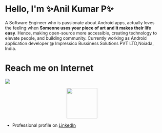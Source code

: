 # Hello, I'm ✨Anil Kumar P✨

A Software Engineer who is passionate about Android apps, actually loves the feeling when **Someone uses your piece of art and it makes their life easy**.
Hence, making open-source more accessible, creating technology to elevate people, and building community.
Currently working as Android application developer @ Impressico Bussiness Solutions PVT LTD,Noiada, India.



# Reach me on Internet

![](https://komarev.com/ghpvc/?username=anilkumarppt&color=green&style=flat&label=Github+Views)

<div id="header" align="center">
  <img src="https://media.giphy.com/media/M9gbBd9nbDrOTu1Mqx/giphy.gif" width="100"/>
</div>



- Professional profile on <a href="www.linkedin.com/in/anil-kumar-ppt">LinkedIn</a>
